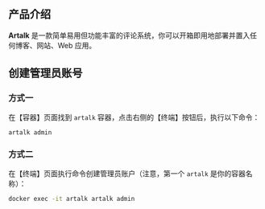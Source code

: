 ## 产品介绍

**Artalk** 是一款简单易用但功能丰富的评论系统，你可以开箱即用地部署并置入任何博客、网站、Web 应用。

## 创建管理员账号

### 方式一

在【容器】页面找到 `artalk` 容器，点击右侧的【终端】按钮后，执行以下命令：

```bash
artalk admin
```

### 方式二

在【终端】页面执行命令创建管理员账户（注意，第一个 `artalk` 是你的容器名称）：

```bash
docker exec -it artalk artalk admin
```
